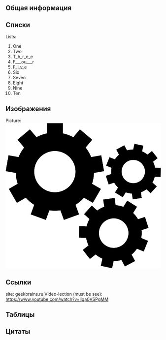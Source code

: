 ## Общая информация
## 
##
##

## Списки
Lists:
1. One
2. Two
3. T_h_r_e_e
4. F___ou___r
5. F_i_v_e
6. Six
7. Seven
8. Eight
9. Nine
10. Ten
## Изображения
Picture:
![Image Test](img1.png)
## Ссылки
site: geekbrains.ru
Video-lection (must be see): https://www.youtube.com/watch?v=liga0VSPgMM

## Таблицы

## Цитаты